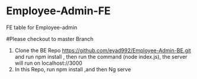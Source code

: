 # Employee-Admin-FE
FE table for Employee-admin

#Please checkout to master Branch

1. Clone the BE Repo <https://github.com/eyad992/Employee-Admin-BE.git> and run npm install , then run the command (node index.js), the server will run on localhost://3000
2. In this Repo, run npm install ,and then Ng serve

